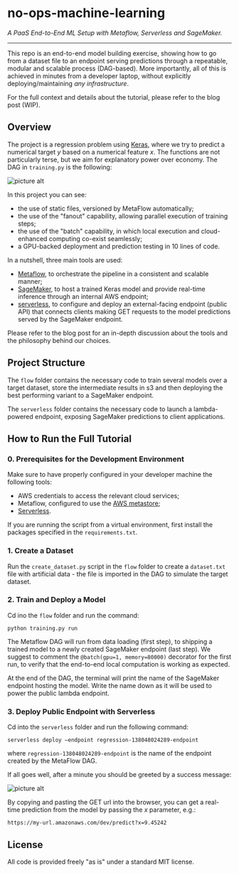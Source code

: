 # no-ops-machine-learning
_A PaaS End-to-End ML Setup with Metaflow, Serverless and SageMaker._

- - - -

This repo is an end-to-end model building exercise, showing how to go from a dataset file to 
an endpoint serving predictions through a repeatable, modular and scalable process (DAG-based). 
More importantly, all of this is achieved in minutes from a developer laptop, without 
explicitly deploying/maintaining *any infrastructure*.

For the full context and details about the tutorial, please refer to the blog post (WIP).

## Overview

The project is a regression problem using [Keras](https://www.tensorflow.org/tutorials/keras/regression), 
where we try to predict a numerical target *y* based on a numerical feature *x*. The functions are not 
particularly terse, but we aim for explanatory power over economy. The DAG in `training.py` is the following:

![picture alt](https://cdn-images-1.medium.com/max/1600/1*QrfmZITVzFTTMcLw-s9M9g.jpeg "Regression DAG")

In this project you can see:

* the use of static files, versioned by MetaFlow automatically;
* the use of the "fanout" capability, allowing parallel execution of training steps;
* the use of the "batch" capability, in which local execution and cloud-enhanced computing co-exist seamlessly;
* a GPU-backed deployment and prediction testing in 10 lines of code.

In a nutshell, three main tools are used:

* [Metaflow](https://metaflow.org/), to orchestrate the pipeline in a consistent and scalable manner;
* [SageMaker](https://aws.amazon.com/sagemaker/), to host a trained Keras model and provide real-time inference through an internal AWS endpoint;
* [serverless](https://www.serverless.com/), to configure and deploy an external-facing endpoint (public API) that connects clients 
making GET requests to the model predictions served by the SageMaker endpoint.

Please refer to the blog post for an in-depth discussion about the tools and the philosophy behind
our choices.

## Project Structure

The `flow` folder contains the necessary code to train several models over a target dataset, store the intermediate
results in s3 and then deploying the best performing variant to a SageMaker endpoint.

The `serverless` folder contains the necessary code to launch a lambda-powered endpoint, exposing SageMaker
predictions to client applications.


## How to Run the Full Tutorial

### 0. Prerequisites for the Development Environment

Make sure to have properly configured in your developer machine the following tools:

* AWS credentials to access the relevant cloud services;
* Metaflow, configured to use the [AWS metastore](https://docs.metaflow.org/metaflow-on-aws/metaflow-on-aws);
* [Serverless](https://www.serverless.com/framework/docs/providers/aws/guide/credentials/). 

If you are running the script from a virtual environment, first install 
the packages specified in the `requirements.txt`.

### 1. Create a Dataset

Run the `create_dataset.py` script in the `flow` folder to create a `dataset.txt` file 
with artificial data - the file is imported in the DAG to simulate the 
target dataset.

### 2. Train and Deploy a Model

Cd ino the `flow` folder and run the command: 

`python training.py run`

The Metaflow DAG will run from data loading (first step), to shipping a trained model to a
newly created SageMaker endpoint (last step). 
We suggest to comment the `@batch(gpu=1, memory=80000)` decorator 
for the first run, to verify that the end-to-end local computation is working as expected.

At the end of the DAG, the terminal will print the name of the SageMaker endpoint hosting the
model. Write the name down as it will be used to power the public lambda endpoint.


### 3. Deploy Public Endpoint with Serverless

Cd into the `serverless` folder and run the following command:

`serverless deploy —endpoint regression-138048024289-endpoint`

where `regression-138048024289-endpoint` is the name of the endpoint created by the MetaFlow DAG.

If all goes well, after a minute you should be greeted by a success message:

![picture alt](https://cdn-images-1.medium.com/max/1600/1*U_-c7PrafMlzqKs4Qq6kaw.png "Serverless successful deployment")

By copying and pasting the GET url into the browser, you can get a real-time prediction from 
the model by passing the *x* parameter, e.g.:

`https://my-url.amazonaws.com/dev/predict?x=9.45242`

## License

All code is provided freely "as is" under a standard MIT license.